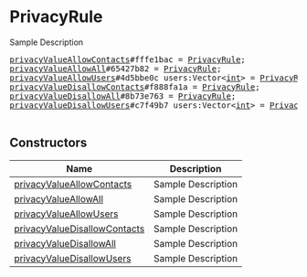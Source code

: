 # PrivacyRule

Sample Description

<pre>
<a href="../constructor/privacyValueAllowContacts">privacyValueAllowContacts</a>#fffe1bac = <a href="../type/PrivacyRule.md">PrivacyRule</a>;
<a href="../constructor/privacyValueAllowAll">privacyValueAllowAll</a>#65427b82 = <a href="../type/PrivacyRule.md">PrivacyRule</a>;
<a href="../constructor/privacyValueAllowUsers">privacyValueAllowUsers</a>#4d5bbe0c users:Vector&lt;<a href="../type/int.md">int</a>&gt; = <a href="../type/PrivacyRule.md">PrivacyRule</a>;
<a href="../constructor/privacyValueDisallowContacts">privacyValueDisallowContacts</a>#f888fa1a = <a href="../type/PrivacyRule.md">PrivacyRule</a>;
<a href="../constructor/privacyValueDisallowAll">privacyValueDisallowAll</a>#8b73e763 = <a href="../type/PrivacyRule.md">PrivacyRule</a>;
<a href="../constructor/privacyValueDisallowUsers">privacyValueDisallowUsers</a>#c7f49b7 users:Vector&lt;<a href="../type/int.md">int</a>&gt; = <a href="../type/PrivacyRule.md">PrivacyRule</a>;

</pre>

## Constructors

| Name | Description |
|------|-------------|
| [privacyValueAllowContacts](../constructor/privacyValueAllowContacts.md) | Sample Description |
| [privacyValueAllowAll](../constructor/privacyValueAllowAll.md) | Sample Description |
| [privacyValueAllowUsers](../constructor/privacyValueAllowUsers.md) | Sample Description |
| [privacyValueDisallowContacts](../constructor/privacyValueDisallowContacts.md) | Sample Description |
| [privacyValueDisallowAll](../constructor/privacyValueDisallowAll.md) | Sample Description |
| [privacyValueDisallowUsers](../constructor/privacyValueDisallowUsers.md) | Sample Description |

